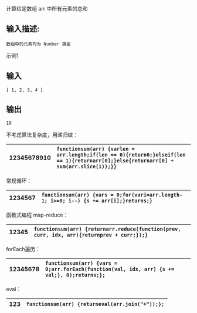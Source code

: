 计算给定数组 arr 中所有元素的总和

## 输入描述:

```
数组中的元素均为 Number 类型
```

示例1

## 输入

```
[ 1, 2, 3, 4 ]
```

## 输出

```
10
```

不考虑算法复杂度，用递归做：

| 12345678910 | `functionsum(arr) {varlen = arr.length;if(len == 0){return0;}elseif(len == 1){returnarr[0];}else{returnarr[0] + sum(arr.slice(1));}}` |
| :--- | :--- |


常规循环：

| 1234567 | `functionsum(arr) {vars = 0;for(vari=arr.length-1; i>=0; i--) {s += arr[i];}returns;}` |
| :--- | :--- |


函数式编程 map-reduce：

| 12345 | `functionsum(arr) {returnarr.reduce(function(prev, curr, idx, arr){returnprev + curr;});}` |
| :--- | :--- |


forEach遍历：

| 12345678 | `functionsum(arr) {vars = 0;arr.forEach(function(val, idx, arr) {s += val;}, 0);returns;};` |
| :--- | :--- |


eval：

| 123 | `functionsum(arr) {returneval(arr.join("+"));};` |
| :--- | :--- |




